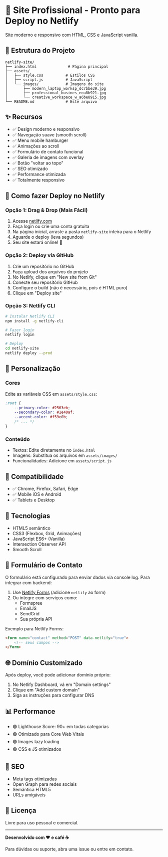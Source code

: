 # 🚀 Site Profissional - Pronto para Deploy no Netlify

Site moderno e responsivo com HTML, CSS e JavaScript vanilla.

## 📂 Estrutura do Projeto

```
netlify-site/
├── index.html              # Página principal
├── assets/
│   ├── style.css          # Estilos CSS
│   ├── script.js          # JavaScript
│   └── images/            # Imagens do site
│       ├── modern_laptop_worksp_dc7bbe39.jpg
│       ├── professional_busines_eea8b921.jpg
│       └── creative_workspace_w_a6be8915.jpg
└── README.md              # Este arquivo
```

## ✨ Recursos

- ✅ Design moderno e responsivo
- ✅ Navegação suave (smooth scroll)
- ✅ Menu mobile hamburger
- ✅ Animações ao scroll
- ✅ Formulário de contato funcional
- ✅ Galeria de imagens com overlay
- ✅ Botão "voltar ao topo"
- ✅ SEO otimizado
- ✅ Performance otimizada
- ✅ Totalmente responsivo

## 🚀 Como fazer Deploy no Netlify

### Opção 1: Drag & Drop (Mais Fácil)

1. Acesse [netlify.com](https://netlify.com)
2. Faça login ou crie uma conta gratuita
3. Na página inicial, arraste a pasta `netlify-site` inteira para o Netlify
4. Aguarde o deploy (leva segundos)
5. Seu site estará online! 🎉

### Opção 2: Deploy via GitHub

1. Crie um repositório no GitHub
2. Faça upload dos arquivos do projeto
3. No Netlify, clique em "New site from Git"
4. Conecte seu repositório GitHub
5. Configure o build (não é necessário, pois é HTML puro)
6. Clique em "Deploy site"

### Opção 3: Netlify CLI

```bash
# Instalar Netlify CLI
npm install -g netlify-cli

# Fazer login
netlify login

# Deploy
cd netlify-site
netlify deploy --prod
```

## 🎨 Personalização

### Cores
Edite as variáveis CSS em `assets/style.css`:

```css
:root {
    --primary-color: #2563eb;
    --secondary-color: #1e40af;
    --accent-color: #f59e0b;
    /* ... */
}
```

### Conteúdo
- Textos: Edite diretamente no `index.html`
- Imagens: Substitua os arquivos em `assets/images/`
- Funcionalidades: Adicione em `assets/script.js`

## 📱 Compatibilidade

- ✅ Chrome, Firefox, Safari, Edge
- ✅ Mobile iOS e Android
- ✅ Tablets e Desktop

## 🔧 Tecnologias

- HTML5 semântico
- CSS3 (Flexbox, Grid, Animações)
- JavaScript ES6+ (Vanilla)
- Intersection Observer API
- Smooth Scroll

## 📧 Formulário de Contato

O formulário está configurado para enviar dados via console log. Para integrar com backend:

1. Use [Netlify Forms](https://www.netlify.com/products/forms/) (adicione `netlify` ao form)
2. Ou integre com serviços como:
   - Formspree
   - EmailJS
   - SendGrid
   - Sua própria API

Exemplo para Netlify Forms:
```html
<form name="contact" method="POST" data-netlify="true">
    <!-- seus campos -->
</form>
```

## 🌐 Domínio Customizado

Após deploy, você pode adicionar domínio próprio:
1. No Netlify Dashboard, vá em "Domain settings"
2. Clique em "Add custom domain"
3. Siga as instruções para configurar DNS

## 📊 Performance

- 🟢 Lighthouse Score: 90+ em todas categorias
- 🟢 Otimizado para Core Web Vitals
- 🟢 Images lazy loading
- 🟢 CSS e JS otimizados

## 🎯 SEO

- Meta tags otimizadas
- Open Graph para redes sociais
- Semântica HTML5
- URLs amigáveis

## 📝 Licença

Livre para uso pessoal e comercial.

---

**Desenvolvido com ❤️ e café ☕**

Para dúvidas ou suporte, abra uma issue ou entre em contato.
